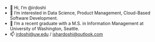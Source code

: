 - 👋 Hi, I’m @irdoshi
- 👀 I’m interested in Data Science, Product Management, Cloud-Based Software Development.
- 🌱 I’m a recent graduate with a M.S. in Information Management at University of Washington, Seattle.
- 📫 irdoshi@uw.edu / ishardoshi@outlook.com

<!---
irdoshi/irdoshi is a ✨ special ✨ repository because its `README.md` (this file) appears on your GitHub profile.
You can click the Preview link to take a look at your changes.
--->
